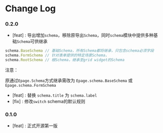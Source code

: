 # Change Log

### 0.2.0

- [feat] : 导出增加`schema`，移除原导出`Schema`，同时`schema`模块中提供多种基础`Schema`可供继承

```js
schema.BaseSchema // 基础Schema，所有Schema都将继承，只包含schema必须字段
schema.FormSchema // 针对表单提供的特定场景Schema，
schema.RootSchema // 根Schema，继承至grid widget的Schema
```
注意：

原通过`Epage.Schema`方式继承需改为 `Epage.schema.BaseSchema` 或 `Epage.schema.FormSchema`

- [feat] : 替换 `schema.title` 为 `schema.label`
- [fix] : 修改`switch` schema的默认规则

### 0.1.0

- [feat] : 正式开源第一版